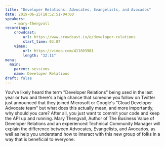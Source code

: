 ```yaml
---
title: "Developer Relations: Advocates, Evangelists, and Avocados"
date: 2019-06-25T18:52:51-04:00
speakers:
    - mary-thengvall
recordings:
    crowdcast:
        url: https://www.crowdcast.io/e/developer-relations
        start_time: 03:07
    vimeo:
        url: https://vimeo.com/411803981
        length: "32:11"
menu:
  main:
    parent: sessions
    name: Developer Relations
draft: false
---
```


You've likely heard the term "Developer Relations" being used in the last year or two and there's a high chance that someone you follow on Twitter just announced that they joined Microsoft or Google's "Cloud Developer Advocate team" but what does this actually mean, and more importantly, why should you care? After all, you just want to commit your code and keep the API up and running. Mary Thengvall, Author of The Business Value of Developer Relations and an experienced Technical Community Manager will explain the difference between Advocates, Evangelists, and Avocados, as well as help you understand how to interact with this new group of folks in a way that is beneficial to everyone.